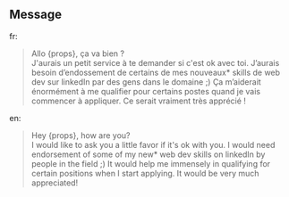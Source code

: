 ## Message 

fr: 
  > Allo {props}, ça va bien ?  
  J'aurais un petit service à te demander si c'est ok avec toi. J’aurais besoin d’endossement de certains de mes nouveaux* skills de web dev sur linkedIn par des gens dans le domaine ;) Ça m’aiderait énormément à me qualifier pour certains postes quand je vais commencer à appliquer. Ce serait vraiment très apprécié !

en: 
  > Hey {props}, how are you?  
  I would like to ask you a little favor if it's ok with you. I would need endorsement of some of my new* web dev skills on linkedIn by people in the field ;) It would help me immensely in qualifying for certain positions when I start applying. It would be very much appreciated!